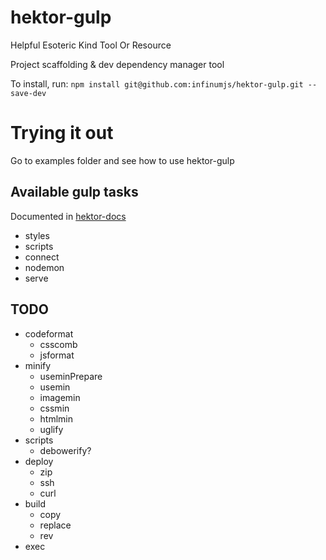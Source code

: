 # hektor-gulp

Helpful Esoteric Kind Tool Or Resource

Project scaffolding &amp; dev dependency manager tool

To install, run: ``npm install git@github.com:infinumjs/hektor-gulp.git --save-dev``

# Trying it out

Go to examples folder and see how to use hektor-gulp

## Available gulp tasks

Documented in [hektor-docs](https://github.com/infinumjs/hektor-docs)

* styles
* scripts
* connect
* nodemon
* serve

## TODO

* codeformat
  * csscomb
  * jsformat
* minify
  * useminPrepare
  * usemin
  * imagemin
  * cssmin
  * htmlmin
  * uglify
* scripts
  * debowerify?
* deploy
  * zip
  * ssh
  * curl
* build
  * copy
  * replace
  * rev
* exec

